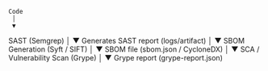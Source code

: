     Code
     │
     ▼
  SAST (Semgrep)
     │
     ▼
 Generates SAST report (logs/artifact)
     │
     ▼
SBOM Generation (Syft / SIFT)
     │
     ▼
 SBOM file (sbom.json / CycloneDX)
     │
     ▼
SCA / Vulnerability Scan (Grype)
     │
     ▼
 Grype report (grype-report.json)


